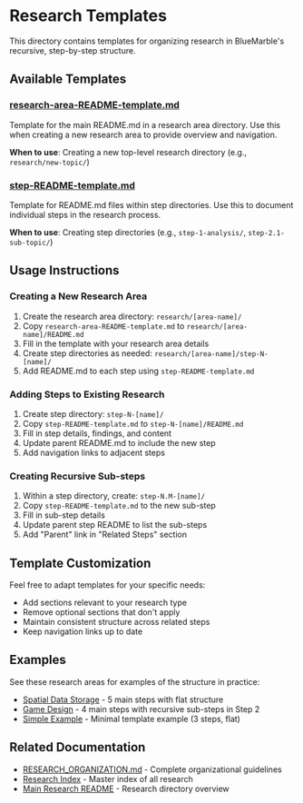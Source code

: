 # Research Templates

This directory contains templates for organizing research in BlueMarble's recursive, step-by-step structure.

## Available Templates

### [research-area-README-template.md](research-area-README-template.md)

Template for the main README.md in a research area directory. Use this when creating a new research area to provide overview and navigation.

**When to use**: Creating a new top-level research directory (e.g., `research/new-topic/`)

### [step-README-template.md](step-README-template.md)

Template for README.md files within step directories. Use this to document individual steps in the research process.

**When to use**: Creating step directories (e.g., `step-1-analysis/`, `step-2.1-sub-topic/`)

## Usage Instructions

### Creating a New Research Area

1. Create the research area directory: `research/[area-name]/`
2. Copy `research-area-README-template.md` to `research/[area-name]/README.md`
3. Fill in the template with your research area details
4. Create step directories as needed: `research/[area-name]/step-N-[name]/`
5. Add README.md to each step using `step-README-template.md`

### Adding Steps to Existing Research

1. Create step directory: `step-N-[name]/`
2. Copy `step-README-template.md` to `step-N-[name]/README.md`
3. Fill in step details, findings, and content
4. Update parent README.md to include the new step
5. Add navigation links to adjacent steps

### Creating Recursive Sub-steps

1. Within a step directory, create: `step-N.M-[name]/`
2. Copy `step-README-template.md` to the new sub-step
3. Fill in sub-step details
4. Update parent step README to list the sub-steps
5. Add "Parent" link in "Related Steps" section

## Template Customization

Feel free to adapt templates for your specific needs:

- Add sections relevant to your research type
- Remove optional sections that don't apply
- Maintain consistent structure across related steps
- Keep navigation links up to date

## Examples

See these research areas for examples of the structure in practice:

- [Spatial Data Storage](../spatial-data-storage/) - 5 main steps with flat structure
- [Game Design](../game-design/) - 4 main steps with recursive sub-steps in Step 2
- [Simple Example](examples/simple-research-example/) - Minimal template example (3 steps, flat)

## Related Documentation

- [RESEARCH_ORGANIZATION.md](../RESEARCH_ORGANIZATION.md) - Complete organizational guidelines
- [Research Index](../index.md) - Master index of all research
- [Main Research README](../README.md) - Research directory overview
